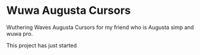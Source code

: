 # Wuwa Augusta Cursors
Wuthering Waves Augusta Cursors for my friend who is Augusta simp and wuwa pro.

This project has just started
